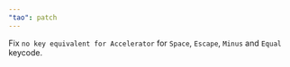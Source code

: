 ```yaml
---
"tao": patch
---
```


Fix `no key equivalent for Accelerator` for `Space`, `Escape`, `Minus` and `Equal` keycode.